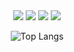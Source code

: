 <div align="center">
    <img src="https://rule34.xxx/counter/0.gif"/>
    <img src="https://rule34.xxx/counter/6.gif"/>
    <img src="https://rule34.xxx/counter/3.gif"/>
    <img src="https://rule34.xxx/counter/9.gif"/>
        
![Top Langs](https://github-readme-stats.vercel.app/api/top-langs/?username=yinmus&layout=compact)
</div>




